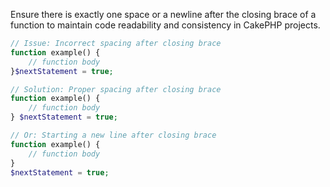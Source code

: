 Ensure there is exactly one space or a newline after the closing brace of a function to maintain code readability and consistency in CakePHP projects.

```php
// Issue: Incorrect spacing after closing brace
function example() {
    // function body
}$nextStatement = true;

// Solution: Proper spacing after closing brace
function example() {
    // function body
} $nextStatement = true;

// Or: Starting a new line after closing brace
function example() {
    // function body
}
$nextStatement = true;
```

<!-- Codacy PatPatBot reviewed: 2024-06-19T13:36:14.174Z -->
